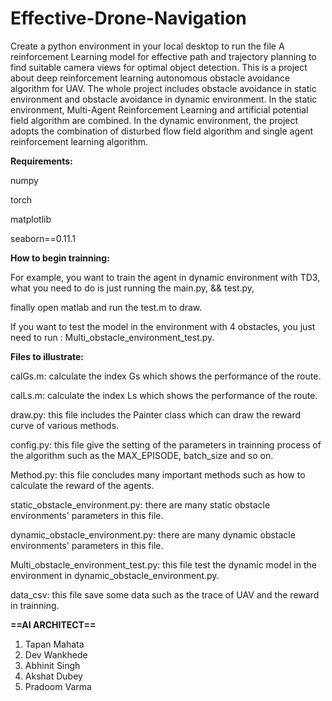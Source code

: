 # Effective-Drone-Navigation

Create a python environment in your local desktop to run the file 
A  reinforcement Learning model for effective path and trajectory planning to find suitable camera views for optimal object detection.
This is a project about deep reinforcement learning autonomous obstacle avoidance algorithm for UAV. The whole project includes obstacle avoidance in static environment and obstacle avoidance in dynamic environment. In the static environment, Multi-Agent Reinforcement Learning and artificial potential field algorithm are combined. In the dynamic environment, the project adopts the combination of disturbed flow field algorithm and single agent reinforcement learning algorithm.



**Requirements:**

numpy

torch

matplotlib

seaborn==0.11.1



**How to begin trainning:**

For example, you want to train the agent in dynamic environment with TD3, what you need to do is just running the 
main.py, && test.py,

finally open matlab and run the test.m to draw.

If you want to test the model in the environment with 4 obstacles, you just need to run : Multi_obstacle_environment_test.py.




**Files to illustrate:**

calGs.m: calculate the index Gs which shows the performance of the route.

calLs.m: calculate the index Ls which shows the performance of the route.

draw.py: this file includes the Painter class which can draw the reward curve of various methods.

config.py: this file give the setting of the parameters in trainning process of the algorithm such as the MAX_EPISODE, batch_size and so on.

Method.py: this file concludes many important methods such as how to calculate the reward of the agents.

static_obstacle_environment.py: there are many static obstacle environments' parameters in this file.

dynamic_obstacle_environment.py: there are many dynamic obstacle environments' parameters in this file.

Multi_obstacle_environment_test.py: this file test the dynamic model in the environment in dynamic_obstacle_environment.py.

data_csv: this file save some data such as the trace of UAV and the reward in trainning.


**==AI ARCHITECT==**
1. Tapan Mahata
2. Dev Wankhede
3. Abhinit Singh
4. Akshat Dubey
5. Pradoom Varma 

